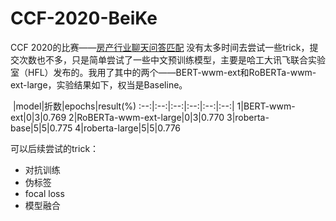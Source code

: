 # CCF-2020-BeiKe
CCF 2020的比赛——[房产行业聊天问答匹配](https://www.datafountain.cn/competitions/474)
没有太多时间去尝试一些trick，提交次数也不多，只是简单尝试了一些中文预训练模型，主要是哈工大讯飞联合实验室（HFL）发布的。我用了其中的两个——BERT-wwm-ext和RoBERTa-wwm-ext-large，实验结果如下，权当是Baseline。

&nbsp;|model|折数|epochs|result(%)
:--:|:--:|:--:|:--:|:--:|:--:|
1|BERT-wwm-ext|0|3|0.769
2|RoBERTa-wwm-ext-large|0|3|0.770
3|roberta-base|5|5|0.775
4|roberta-large|5|5|0.776

可以后续尝试的trick：
- 对抗训练
- 伪标签
- focal loss
- 模型融合

